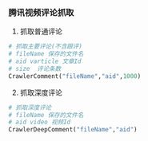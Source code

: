 ### 腾讯视频评论抓取

1. 抓取普通评论
```python
# 抓取主要评论(不含跟评)
# fileName 保存的文件名
# aid varticle 文章Id
# size  评论条数
CrawlerComment("fileName","aid",1000)
```

2. 抓取深度评论
```python
# 抓取深度评论
# fileName 保存的文件名
# aid video 视频Id 
CrawlerDeepComment("fileName","aid")
```